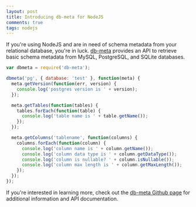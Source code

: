 ```yaml
---
layout: post
title: Introducing db-meta for NodeJS
comments: true
tags: nodejs
---
```

If you're using NodeJS and are in need of schema metadata from your relational database, you're in luck. [db-meta](https://github.com/nearinfinity/node-db-meta) provides an API to retrieve basic schema metadata from MySQL, PostgreSQL, and SQLite databases. 

``` js
var dbmeta = require('db-meta');

dbmeta('pg', { database: 'test' }, function(meta) {
  meta.getVersion(function(err, version) {
    console.log('postgres version is ' + version);
  });

  meta.getTables(function(tables) {
    tables.forEach(function(table) {
      console.log('table name is ' + table.getName());
    });
  });

  meta.getColumns('tablename', function(columns) {
    columns.forEach(function(column) {
      console.log('column name is ' + column.getName());
      console.log('column data type is ' + column.getDataType());
      console.log('column is nullable? ' + column.isNullable());
      console.log('column max length is ' + column.getMaxLength());
    });
  });
});
```

If you're interested in learning more, check out the [db-meta Github page](https://github.com/nearinfinity/node-db-meta) for additional information and API documentation.
